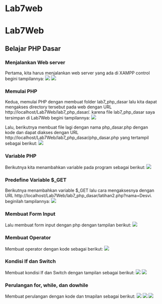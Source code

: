 # Lab7web
# Lab7Web
## Belajar PHP Dasar

### Menjalankan Web server
Pertama, kita harus menjalankan web server yang ada di XAMPP control begini tampilannya:
<img src="Capture1.PNG"  />
<img src="Capture2.PNG"  />


### Memulai PHP
Kedua, memulai PHP dengan membuat folder lab7_php_dasar lalu kita dapat mengakses directory tersebut pada web dengan URL http://localhost/Lab7Web/lab7_php_dasar/. karena file lab7_php_dasar saya tersimpan di Lab7Web begini tampilannya:
<img src="Capture3.PNG"  />


Lalu, berikutnya membuat file lagi dengan nama php_dasar.php dengan kode dan dapat diakses dengan URL http://localhost/Lab7Web/lab7_php_dasar/php_dasar.php yang tertampil sebagai berikut:
<img src="Capture4.PNG"  />


### Variable PHP
Berikutnya kita menambahkan variable pada program sebagai berikut:
<img src="Capture5.PNG"  />


### Predefine Variable $_GET
Berikutnya menambahkan variable $_GET lalu cara mengaksesnya dengan URL http://localhost/Lab7Web/lab7_php_dasar/latihan2.php?nama=Desvi. beginilah tampilannya:
<img src="Capture6.PNG"  />


### Membuat Form Input
Lalu membuat form input dengan php dengan tampilan berikut:
<img src="Capture7.PNG"  />


### Membuat Operator
Membuat operator dengan kode sebagai berikut:
<img src="Capture8.PNG"  />


### Kondisi If dan Switch
Membuat kondisi If dan Switch dengan tampilan sebagai berikut:
<img src="Capture9.PNG"  />
<img src="Capture10.PNG"  />


### Perulangan for, while, dan dowhile
Membuat perulangan dengan kode dan tmapilan sebagai berikut:
<img src="Capture11.PNG"  />
<img src="Capture12.PNG"  />
<img src="Capture13.PNG"  />
